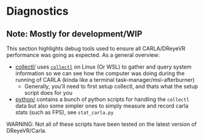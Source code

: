 # Diagnostics

## Note: Mostly for development/WIP

This section highlights debug tools used to ensure all CARLA/DReyeVR performance was going as expected. As a general overview:
- [collectl/](collectl) uses [`collectl`](http://collectl.sourceforge.net/) on Linux (Or WSL) to gather and query system information so we can see how the computer was doing during the running of CARLA (kinda like a terminal task-manager/msi-afterburner)
    - Generally, you'll need to first setup collectl, and thats what the setup script does for you
- [python/](python) contains a bunch of python scripts for handling the `collectl` data but also some simpler ones to simply measure and record carla stats (such as FPS), see `stat_carla.py`

WARNING: Not all of these scripts have been tested on the latest version of DReyeVR/Carla.